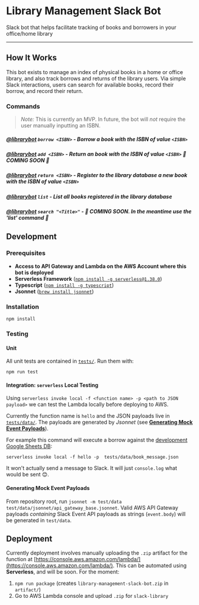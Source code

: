 # Library Management Slack Bot

Slack bot that helps facilitate tracking of books and borrowers in your office/home library

-----

## How It Works

This bot exists to manage an index of physical books in a home or office library, and 
also track borrows and returns of the library users. Via simple Slack interactions, 
users can search for available books, record their borrow, and record their return. 

### Commands 

> *Note:* This is currently an MVP. In future, the bot will *not* require the user manually inputting an ISBN.

##### **[@librarybot](/README.md) `borrow <ISBN>`** - Borrow a book with the ISBN of value `<ISBN>`
##### **[@librarybot](/README.md) `add <ISBN>`** - Return an book with the ISBN of value `<ISBN>` 🚧 COMING SOON 🚧
##### **[@librarybot](/README.md) `return <ISBN>`** - Register to the library database a new book with the ISBN of value `<ISBN>`
##### **[@librarybot](/README.md) `list`** - List all books registered in the library database
##### **[@librarybot](/README.md) `search "<Title>"`** - 🚧 *COMING SOON. In the meantime use the 'list' command* 🚧

## Development

### Prerequisites 

- **Access to API Gateway and Lambda on the AWS Account where this bot is deployed** 
- **Serverless Framework** ([`npm install -g serverless@1.38.0`](https://serverless.com/framework/docs/getting-started/))
- **Typescript** ([`npm install -g typescript`](https://www.typescriptlang.org/#download-links))
- **Jsonnet** ([`brew install jsonnet`](https://formulae.brew.sh/formula/jsonnet))

### Installation 

`npm install`

### Testing 

#### Unit

All unit tests are contained in [`tests/`](tests/). Run them with:

`npm run test`

#### Integration: `serverless` Local Testing

Using `serverless invoke local -f <function name> -p <path to JSON payload>` we can test the Lambda locally
before deploying to AWS.

Currently the function name is `hello` and the JSON payloads live in [`tests/data/`](/tests/data). The payloads
are generated by _Jsonnet_ (see [**Generating Mock Event Payloads**](#generating-mock-event-payloads)).

For example this command will execute a borrow against the [development Google Sheets DB](https://docs.google.com/spreadsheets/d/1Vbvys2uiSyJWPKsFWjMyHeZ-1mTWDTZCyeFfYCkemuQ/edit#gid=0): 

`serverless invoke local -f hello -p  tests/data/book_message.json`

It won't actually send a message to Slack. It will just `console.log` what would be sent 😊.

#### Generating Mock Event Payloads 

From repository root, run `jsonnet -m test/data test/data/jsonnet/api_gateway_base.jsonnet`. Valid AWS API Gateway payloads
*containing* Slack Event API payloads as strings (`event.body`) will be generated in `test/data`.

## Deployment 

Currently deployment involves manually uploading the `.zip` artifact for the 
function at [https://console.aws.amazon.com/lambda/](https://console.aws.amazon.com/lambda/). 
This can be automated using **Serverless**, and will be soon. For the moment: 

1. `npm run package` (creates `library-management-slack-bot.zip` in `artifact/`)
2. Go to AWS Lambda console and upload `.zip` for `slack-library`
 

